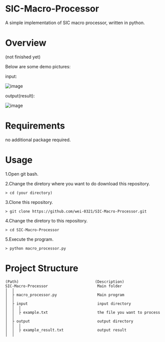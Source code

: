# SIC-Macro-Processor
A simple implementation of SIC macro processor, written in python.

# Overview 
(not finished yet)

Below are some demo pictures:

input:

![image](https://user-images.githubusercontent.com/71260071/136701799-5fc5a14e-33a3-4253-8b01-045e6da86ff4.png)

output(result):

![image](https://user-images.githubusercontent.com/71260071/136701842-0a48f04f-90c9-4562-92d5-2ad09b996a39.png)


# Requirements 
no additional package required.

# Usage 
1.Open git bash. 

2.Change the diretory where you want to do download this repository.
```
> cd (your directory)
```
3.Clone this repository. 
```
> git clone https://github.com/wei-0321/SIC-Macro-Processor.git
```
4.Change the diretory to this repository.
```
> cd SIC-Macro-Processor
```
5.Execute the program.
```
> python macro_processor.py
```


# Project Structure

```
(Path)                                	(Description)
SIC-Macro-Processor	                     Main folder     
│  │
│  ├ macro_processor.py                  Main program
│  │
│  ├ input                               input directory
│  │  │
│  │  ├ example.txt                      the file you want to process
│  │
│  ├ output                              output directory
│  │  │
│  │  ├ example_result.txt               output result
│  │
